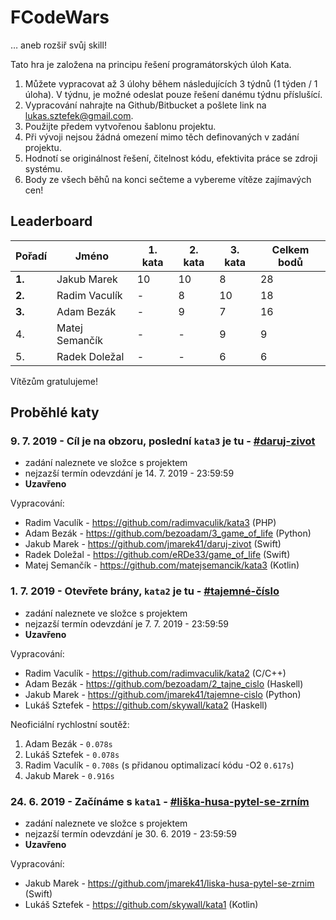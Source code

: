 # FCodeWars
… aneb rozšiř svůj skill!

Tato hra je založena na principu řešení programátorských úloh Kata. 

1. Můžete vypracovat až 3 úlohy během následujících 3 týdnů (1 týden / 1 úloha). V týdnu, je možné odeslat pouze řešení danému týdnu příslušící.
2. Vypracování nahrajte na Github/Bitbucket a pošlete link na lukas.sztefek@gmail.com.
3. Použijte předem vytvořenou šablonu projektu.
4. Při vývoji nejsou žádná omezení mimo těch definovaných v zadání projektu.
5. Hodnotí se originálnost řešení, čitelnost kódu, efektivita práce se zdroji systému.
6. Body ze všech běhů na konci sečteme a vybereme vítěze zajímavých cen!

## Leaderboard

| Pořadí |     Jméno     |1. kata|2. kata|3. kata| Celkem bodů |
| ------ | ------------- |-------|-------|-------| ---------- |
| **1.**     | Jakub Marek   |10|10|8|      28 |
| **2.**     | Radim Vaculík |-|8|10|          18 |
| **3.**     | Adam Bezák    |-|9|7|          16 |
| 4.     | Matej Semančík    |-|-|9|          9 |
| 5.     | Radek Doležal    |-|-|6|          6 |

Vítězům gratulujeme!

## Proběhlé katy

### 9. 7. 2019 - Cíl je na obzoru, poslední `kata3` je tu - [#daruj-zivot](https://github.com/skywall/FCodeWars/tree/master/kata3)
- zadání naleznete ve složce s projektem
- nejzazší termín odevzdání je 14. 7. 2019 - 23:59:59
- **Uzavřeno**

Vypracování:
- Radim Vaculík - https://github.com/radimvaculik/kata3 (PHP)
- Adam Bezák - https://github.com/bezoadam/3_game_of_life (Python)
- Jakub Marek - https://github.com/jmarek41/daruj-zivot (Swift)
- Radek Doležal - https://github.com/eRDe33/game_of_life (Swift)
- Matej Semančík - https://github.com/matejsemancik/kata3 (Kotlin)

### 1. 7. 2019 - Otevřete brány, `kata2` je tu - [#tajemné-číslo](https://github.com/skywall/FCodeWars/tree/master/kata2)
- zadání naleznete ve složce s projektem
- nejzazší termín odevzdání je 7. 7. 2019 - 23:59:59
- **Uzavřeno**

Vypracování:
- Radim Vaculík - https://github.com/radimvaculik/kata2 (C/C++)
- Adam Bezák - https://github.com/bezoadam/2_tajne_cislo (Haskell)
- Jakub Marek - https://github.com/jmarek41/tajemne-cislo (Python)
- Lukáš Sztefek - https://github.com/skywall/kata2 (Haskell)

Neoficiální rychlostní soutěž:
1. Adam Bezák - `0.078s`
1. Lukáš Sztefek - `0.078s`
3. Radim Vaculík - `0.708s` (s přidanou optimalizací kódu -O2 `0.617s`)
4. Jakub Marek - `0.916s`

### 24. 6. 2019 - Začínáme s `kata1` - [#liška-husa-pytel-se-zrním](https://github.com/skywall/FCodeWars/tree/master/kata1)
- zadání naleznete ve složce s projektem
- nejzazší termín odevzdání je 30. 6. 2019 - 23:59:59
- **Uzavřeno**

Vypracování:
- Jakub Marek - https://github.com/jmarek41/liska-husa-pytel-se-zrnim (Swift)
- Lukáš Sztefek - https://github.com/skywall/kata1 (Kotlin)
